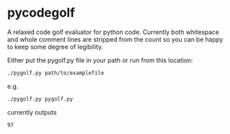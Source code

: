 pycodegolf
==========

A relaxed code golf evaluator for python code. Currently both whitespace and
whole comment lines are stripped from the count so you can be happy to keep
some degree of legibility.

Either put the pygolf.py file in your path or run from this location:

```sh
./pygolf.py path/to/examplefile
```

e.g.

```sh
./pygolf.py pygolf.py
```

currently outputs

```
97
```
